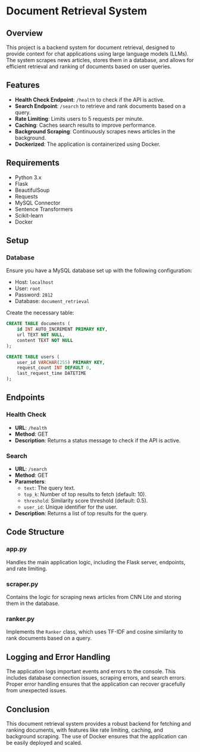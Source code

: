 # Document Retrieval System

## Overview
This project is a backend system for document retrieval, designed to provide context for chat applications using large language models (LLMs). The system scrapes news articles, stores them in a database, and allows for efficient retrieval and ranking of documents based on user queries.

## Features
- **Health Check Endpoint**: `/health` to check if the API is active.
- **Search Endpoint**: `/search` to retrieve and rank documents based on a query.
- **Rate Limiting**: Limits users to 5 requests per minute.
- **Caching**: Caches search results to improve performance.
- **Background Scraping**: Continuously scrapes news articles in the background.
- **Dockerized**: The application is containerized using Docker.

## Requirements
- Python 3.x
- Flask
- BeautifulSoup
- Requests
- MySQL Connector
- Sentence Transformers
- Scikit-learn
- Docker

## Setup

### Database
Ensure you have a MySQL database set up with the following configuration:
- Host: `localhost`
- User: `root`
- Password: `2812`
- Database: `document_retrieval`

Create the necessary table:
```sql
CREATE TABLE documents (
    id INT AUTO_INCREMENT PRIMARY KEY,
    url TEXT NOT NULL,
    content TEXT NOT NULL
);

CREATE TABLE users (
    user_id VARCHAR(255) PRIMARY KEY,
    request_count INT DEFAULT 0,
    last_request_time DATETIME
);
```
## Endpoints

### Health Check
- **URL**: `/health`
- **Method**: GET
- **Description**: Returns a status message to check if the API is active.

### Search
- **URL**: `/search`
- **Method**: GET
- **Parameters**:
  - `text`: The query text.
  - `top_k`: Number of top results to fetch (default: 10).
  - `threshold`: Similarity score threshold (default: 0.5).
  - `user_id`: Unique identifier for the user.
- **Description**: Returns a list of top results for the query.

## Code Structure

### app.py
Handles the main application logic, including the Flask server, endpoints, and rate limiting.

### scraper.py
Contains the logic for scraping news articles from CNN Lite and storing them in the database.

### ranker.py
Implements the `Ranker` class, which uses TF-IDF and cosine similarity to rank documents based on a query.

## Logging and Error Handling
The application logs important events and errors to the console. This includes database connection issues, scraping errors, and search errors. Proper error handling ensures that the application can recover gracefully from unexpected issues.

## Conclusion
This document retrieval system provides a robust backend for fetching and ranking documents, with features like rate limiting, caching, and background scraping. The use of Docker ensures that the application can be easily deployed and scaled.
